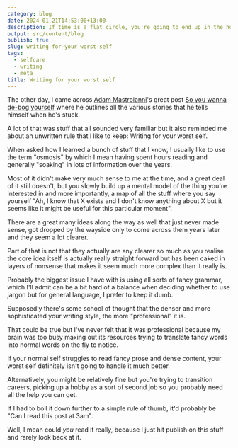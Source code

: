```yaml
---
category: blog
date: 2024-01-21T14:53:00+13:00
description: If time is a flat circle, you're going to end up in the hole again sooner or later
output: src/content/blog
publish: true
slug: writing-for-your-worst-self
tags:
  - selfcare
  - writing
  - meta
title: Writing for your worst self
---
```

The other day, I came across [Adam Mastroianni](https://www.adammastroianni.com/)'s great post [So you wanna de-bog yourself](https://www.experimental-history.com/p/so-you-wanna-de-bog-yourself) where he outlines all the various stories that he tells himself when he's stuck.

A lot of that was stuff that all sounded very familiar but it also reminded me about an unwritten rule that I like to keep: Writing for your worst self.

When asked how I learned a bunch of stuff that I know, I usually like to use the term "osmosis" by which I mean having spent hours reading and generally "soaking" in lots of information over the years.

Most of it didn't make very much sense to me at the time, and a great deal of it still doesn't, but you slowly build up a mental model of the thing you're interested in and more importantly, a map of all the stuff where you say yourself "Ah, I know that X exists and I don't know anything about X but it seems like it might be useful for this particular moment".

There are a great many ideas along the way as well that just never made sense, got dropped by the wayside only to come across them years later and they seem a lot clearer.

Part of that is not that they actually are any clearer so much as you realise the core idea itself is actually really straight forward but has been caked in layers of nonsense that makes it seem much more complex than it really is.

Probably the biggest issue I have with is using all sorts of fancy grammar, which I'll admit can be a bit hard of a balance when deciding whether to use jargon but for general language, I prefer to keep it dumb.

Supposedly there's some school of thought that the denser and more sophisticated your writing style, the more "professional" it is.

That could be true but I've never felt that it was professional because my brain was too busy maxing out its resources trying to translate fancy words into normal words on the fly to notice.

If your normal self struggles to read fancy prose and dense content, your worst self definitely isn't going to handle it much better.

Alternatively, you might be relatively fine but you're trying to transition careers, picking up a hobby as a sort of second job so you probably need all the help you can get.

If I had to boil it down further to a simple rule of thumb, it'd probably be "Can I read this post at 3am".

Well, I mean could *you* read it really, because I just hit publish on this stuff and rarely look back at it.